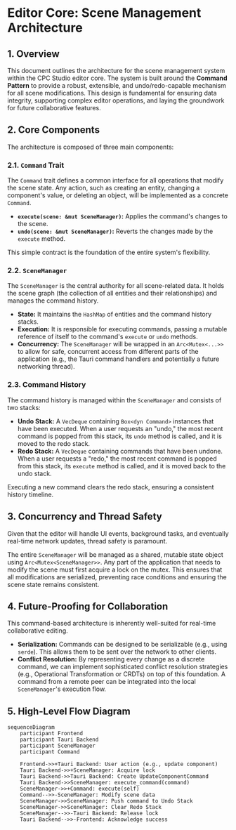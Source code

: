 # Editor Core: Scene Management Architecture

## 1. Overview

This document outlines the architecture for the scene management system within the CPC Studio editor core. The system is built around the **Command Pattern** to provide a robust, extensible, and undo/redo-capable mechanism for all scene modifications. This design is fundamental for ensuring data integrity, supporting complex editor operations, and laying the groundwork for future collaborative features.

## 2. Core Components

The architecture is composed of three main components:

### 2.1. `Command` Trait

The `Command` trait defines a common interface for all operations that modify the scene state. Any action, such as creating an entity, changing a component's value, or deleting an object, will be implemented as a concrete `Command`.

-   **`execute(scene: &mut SceneManager)`:** Applies the command's changes to the scene.
-   **`undo(scene: &mut SceneManager)`:** Reverts the changes made by the `execute` method.

This simple contract is the foundation of the entire system's flexibility.

### 2.2. `SceneManager`

The `SceneManager` is the central authority for all scene-related data. It holds the scene graph (the collection of all entities and their relationships) and manages the command history.

-   **State:** It maintains the `HashMap` of entities and the command history stacks.
-   **Execution:** It is responsible for executing commands, passing a mutable reference of itself to the command's `execute` or `undo` methods.
-   **Concurrency:** The `SceneManager` will be wrapped in an `Arc<Mutex<...>>` to allow for safe, concurrent access from different parts of the application (e.g., the Tauri command handlers and potentially a future networking thread).

### 2.3. Command History

The command history is managed within the `SceneManager` and consists of two stacks:

-   **Undo Stack:** A `VecDeque` containing `Box<dyn Command>` instances that have been executed. When a user requests an "undo," the most recent command is popped from this stack, its `undo` method is called, and it is moved to the redo stack.
-   **Redo Stack:** A `VecDeque` containing commands that have been undone. When a user requests a "redo," the most recent command is popped from this stack, its `execute` method is called, and it is moved back to the undo stack.

Executing a new command clears the redo stack, ensuring a consistent history timeline.

## 3. Concurrency and Thread Safety

Given that the editor will handle UI events, background tasks, and eventually real-time network updates, thread safety is paramount.

The entire `SceneManager` will be managed as a shared, mutable state object using `Arc<Mutex<SceneManager>>`. Any part of the application that needs to modify the scene must first acquire a lock on the mutex. This ensures that all modifications are serialized, preventing race conditions and ensuring the scene state remains consistent.

## 4. Future-Proofing for Collaboration

This command-based architecture is inherently well-suited for real-time collaborative editing.

-   **Serialization:** Commands can be designed to be serializable (e.g., using `serde`). This allows them to be sent over the network to other clients.
-   **Conflict Resolution:** By representing every change as a discrete command, we can implement sophisticated conflict resolution strategies (e.g., Operational Transformation or CRDTs) on top of this foundation. A command from a remote peer can be integrated into the local `SceneManager`'s execution flow.

## 5. High-Level Flow Diagram

```mermaid
sequenceDiagram
    participant Frontend
    participant Tauri Backend
    participant SceneManager
    participant Command

    Frontend->>+Tauri Backend: User action (e.g., update component)
    Tauri Backend->>+SceneManager: Acquire lock
    Tauri Backend->>Tauri Backend: Create UpdateComponentCommand
    Tauri Backend->>SceneManager: execute_command(command)
    SceneManager->>+Command: execute(self)
    Command-->>-SceneManager: Modify scene data
    SceneManager->>SceneManager: Push command to Undo Stack
    SceneManager->>SceneManager: Clear Redo Stack
    SceneManager-->>-Tauri Backend: Release lock
    Tauri Backend-->>-Frontend: Acknowledge success
